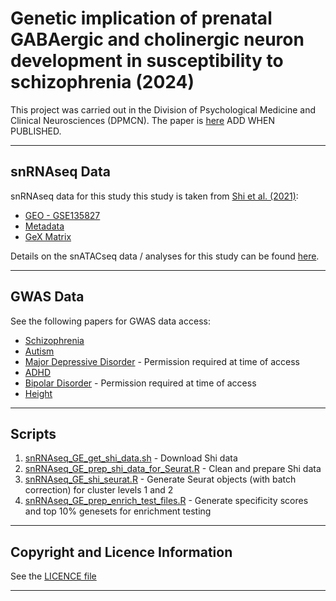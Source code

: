# Genetic implication of prenatal GABAergic and cholinergic neuron development in susceptibility to schizophrenia (2024)

This project was carried out in the Division of Psychological Medicine and Clinical Neurosciences (DPMCN). The paper is [here]() ADD WHEN PUBLISHED. 

***

## **snRNAseq Data**

snRNAseq data for this study this study is taken from [Shi et al. (2021)](https://www.science.org/doi/10.1126/science.abj6641):

+ [GEO - GSE135827](https://www.ncbi.nlm.nih.gov/geo/query/acc.cgi?acc=GSE135827)
+ [Metadata](https://www.science.org/doi/suppl/10.1126/science.abj6641/suppl_file/science.abj6641_tables_s2_to_s9.zip)
+ [GeX Matrix](https://ftp.ncbi.nlm.nih.gov/geo/series/GSE135nnn/GSE135827/suppl/GSE135827%5FGE%5Fmat%5Fraw%5Fcount%5Fwith%5Fweek%5Finfo%2Etxt%2Egz)

Details on the snATACseq data  / analyses for this study can be found [here](https://github.com/Dazcam/cameron_schizophr_bull_2023_snATACseq).

***

## **GWAS Data**

See the following papers for GWAS data access:

+ [Schizophrenia](https://figshare.com/ndownloader/files/28169757)
+ [Autism](https://figshare.com/ndownloader/files/28169292)
+ [Major Depressive Disorder]() - Permission required at time of access
+ [ADHD](https://figshare.com/ndownloader/files/40036684)
+ [Bipolar Disorder]() - Permission required at time of access
+ [Height](https://portals.broadinstitute.org/collaboration/giant/images/6/63/Meta-analysis_Wood_et_al%2BUKBiobank_2018.txt.gz)

***

## **Scripts**

1. [snRNAseq_GE_get_shi_data.sh](scripts/snRNAseq_GE_get_shi_data.sh) - Download Shi data
2. [snRNAseq_GE_prep_shi_data_for_Seurat.R](scripts/snRNAseq_GE_prep_shi_data_for_Seurat.R) - Clean and prepare Shi data
3. [snRNAseq_GE_shi_seurat.R](scripts/snRNAseq_GE_shi_seurat.R) - Generate Seurat objects (with batch correction) for cluster levels 1 and 2
4. [snRNAseq_GE_prep_enrich_test_files.R](scripts/snRNAseq_GE_prep_enrich_test_files.R) - Generate specificity scores and top 10% genesets for enrichment testing

***

## **Copyright and Licence Information**

See the [LICENCE file](LICENCE.md)

***
